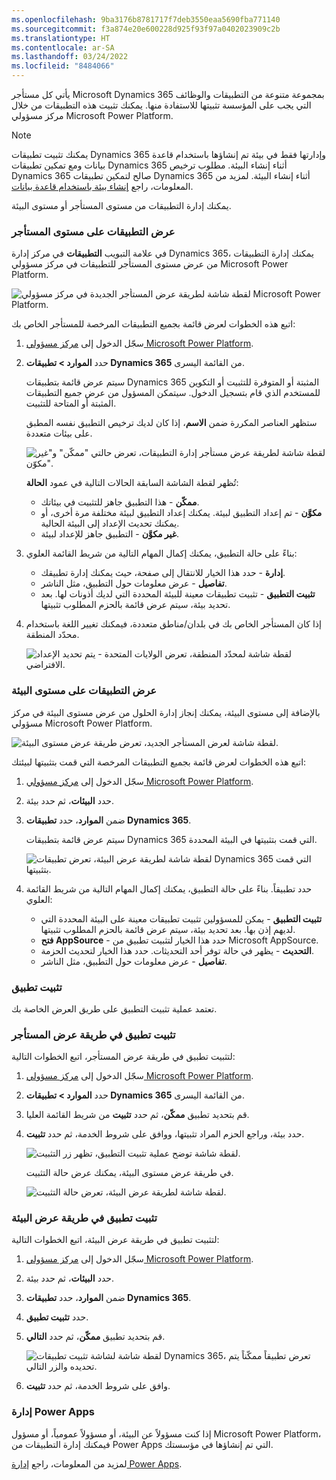 ```yaml
---
ms.openlocfilehash: 9ba3176b8781717f7deb3550eaa5690fba771140
ms.sourcegitcommit: f3a874e20e600228d925f93f97a0402023909c2b
ms.translationtype: HT
ms.contentlocale: ar-SA
ms.lasthandoff: 03/24/2022
ms.locfileid: "8484066"
---
```

يأتي كل مستأجر ‪Microsoft Dynamics 365‬ بمجموعة متنوعة من التطبيقات والوظائف التي يجب على المؤسسة تثبيتها للاستفادة منها. يمكنك تثبيت هذه التطبيقات من خلال مركز مسؤولي Microsoft Power Platform.

> [!NOTE]
> يمكنك تثبيت تطبيقات Dynamics 365 وإدارتها فقط في بيئة تم إنشاؤها باستخدام قاعدة بيانات ومع تمكين تطبيقات Dynamics 365 أثناء إنشاء البيئة. مطلوب ترخيص Dynamics 365 صالح لتمكين تطبيقات Dynamics 365 أثناء إنشاء البيئة. لمزيد من المعلومات، راجع [إنشاء بيئة باستخدام قاعدة بيانات](/power-platform/admin/create-environment.md#create-an-environment-with-a-database).

يمكنك إدارة التطبيقات من مستوى المستأجر أو مستوى البيئة.

### <a name="tenant-level-view-of-apps"></a>عرض التطبيقات على مستوى المستأجر

في علامة التبويب **التطبيقات** في مركز إدارة Dynamics 365، يمكنك إدارة التطبيقات من عرض مستوى المستأجر للتطبيقات في مركز مسؤولي Microsoft Power Platform. 

![لقطة شاشة لطريقة عرض المستأجر الجديدة في مركز مسؤولي Microsoft Power Platform.](../media/5-unit-app-management-tenant-view-sm.png "طريقة عرض المستأجر الجديدة")

اتبع هذه الخطوات لعرض قائمة بجميع التطبيقات المرخصة للمستأجر الخاص بك:

1. سجّل الدخول إلى [مركز مسؤولي Microsoft Power Platform](https://admin.powerplatform.microsoft.com).

2. حدد **الموارد > تطبيقات Dynamics 365** من القائمة اليسرى.

   سيتم عرض قائمة بتطبيقات Dynamics 365 المثبتة أو المتوفرة للتثبيت أو التكوين للمستخدم الذي قام بتسجيل الدخول. سيتمكن المسؤول من عرض جميع التطبيقات المثبتة أو المتاحة للتثبيت.

   ستظهر العناصر المكررة ضمن **الاسم**، إذا كان لديك ترخيص التطبيق نفسه المطبق على بيئات متعددة.

    ![لقطة شاشة لطريقة عرض مستأجر إدارة التطبيقات، تعرض حالتي "ممكّن" و"غير مكوّن".](../media/5-unit-app-management-install-app-4.png "إدارة طريقة عرض مستأجر التطبيقات")

   تُظهر لقطة الشاشة السابقة الحالات التالية في عمود **الحالة**:

   - **ممكّن** - هذا التطبيق جاهز للتثبيت في بيئاتك. 
   - **مكوَّن** - تم إعداد التطبيق لبيئة. يمكنك إعداد التطبيق لبيئة مختلفة مرة أخرى، أو يمكنك تحديث الإعداد إلى البيئة الحالية.
   - **غير مكوَّن** - التطبيق جاهز للإعداد لبيئة.

3. بناءً على حالة التطبيق، يمكنك إكمال المهام التالية من شريط القائمة العلوي:

    - **إدارة** - حدد هذا الخيار للانتقال إلى صفحة، حيث يمكنك إدارة تطبيقك. 
    - **تفاصيل** - عرض معلومات حول التطبيق، مثل الناشر.
    - **تثبيت التطبيق** - تثبيت تطبيقات معينة للبيئة المحددة التي لديك أذونات لها. بعد تحديد بيئة، سيتم عرض قائمة بالحزم المطلوب تثبيتها.

4. إذا كان المستأجر الخاص بك في بلدان/مناطق متعددة، فيمكنك تغيير اللغة باستخدام محدّد المنطقة.

     ![لقطة شاشة لمحدّد المنطقة، تعرض الولايات المتحدة - يتم تحديد الإعداد الافتراضي.](../media/5-unit-app-management-region-select.png "تحديد منطقة")

### <a name="environment-level-view-of-apps"></a>عرض التطبيقات على مستوى البيئة

بالإضافة إلى مستوى البيئة، يمكنك إنجاز إدارة الحلول من عرض مستوى البيئة في مركز مسؤولي Microsoft Power Platform.

![لقطة شاشة لعرض المستأجر الجديد، تعرض طريقة عرض مستوى البيئة.](../media/5-unit-app-management-environment-view-sm.png "طريقة عرض المستأجر الجديدة 2") 

اتبع هذه الخطوات لعرض قائمة بجميع التطبيقات المرخصة التي قمت بتثبيتها لبيئتك:

1. سجّل الدخول إلى [مركز مسؤولي Microsoft Power Platform](https://admin.powerplatform.microsoft.com).

2. حدد **البيئات**، ثم حدد بيئة.

3. ضمن **الموارد**، حدد **تطبيقات Dynamics 365**.

   سيتم عرض قائمة بتطبيقات Dynamics 365 التي قمت بتثبيتها في البيئة المحددة.

   ![لقطة شاشة لطريقة عرض البيئة، تعرض تطبيقات Dynamics 365 التي قمت بتثبيتها.](../media/5-unit-app-management-environment-view.png "طريقة عرض البيئة")

4. حدد تطبيقاً. بناءً على حالة التطبيق، يمكنك إكمال المهام التالية من شريط القائمة العلوي:

    - **تثبيت التطبيق** - يمكن للمسؤولين تثبيت تطبيقات معينة على البيئة المحددة التي لديهم إذن بها. بعد تحديد بيئة، سيتم عرض قائمة بالحزم المطلوب تثبيتها.
    - **فتح AppSource** - حدد هذا الخيار لتثبيت تطبيق من Microsoft AppSource.
    - **التحديث** - يظهر في حالة توفر أحد التحديثات. حدد هذا الخيار لتحديث الحزمة.
    - **تفاصيل** - عرض معلومات حول التطبيق، مثل الناشر.

### <a name="install-an-app"></a>تثبيت تطبيق
تعتمد عملية تثبيت التطبيق على طريق العرض الخاصة بك.

### <a name="install-an-app-in-the-tenant-view"></a>تثبيت تطبيق في طريقة عرض المستأجر
لتثبيت تطبيق في طريقة عرض المستأجر، اتبع الخطوات التالية:

1. سجّل الدخول إلى [مركز مسؤولي Microsoft Power Platform](https://admin.powerplatform.microsoft.com).

2. حدد **الموارد > تطبيقات Dynamics 365** من القائمة اليسرى.

3. قم بتحديد تطبيق **ممكّن**، ثم حدد **تثبيت** من شريط القائمة العليا. 

4. حدد بيئة، وراجع الحزم المراد تثبيتها، ووافق على شروط الخدمة، ثم حدد **تثبيت**.

   ![لقطة شاشة توضح عملية تثبيت التطبيق، تظهر زر التثبيت.](../media/5-unit-app-management-install-app-2.png "تثبيت التطبيق")

   في طريقة عرض مستوى البيئة، يمكنك عرض حالة التثبيت.

   ![لقطة شاشة لطريقة عرض البيئة، تعرض حالة التثبيت.](../media/5-unit-app-management-environment-view-3.png "طريقة عرض البيئة 3")

### <a name="install-an-app-in-the-environment-view"></a>تثبيت تطبيق في طريقة عرض البيئة
لتثبيت تطبيق في طريقة عرض البيئة، اتبع الخطوات التالية:

1. سجّل الدخول إلى [مركز مسؤولي Microsoft Power Platform](https://admin.powerplatform.microsoft.com).

2. حدد **البيئات**، ثم حدد بيئة.

3. ضمن **الموارد**، حدد **تطبيقات Dynamics 365**.

4. حدد **تثبيت تطبيق**. 

5. قم بتحديد تطبيق **ممكّن**، ثم حدد **التالي**.

   ![لقطة شاشة لشاشة تثبيت تطبيقات Dynamics 365، تعرض تطبيقاً ممكّناً يتم تحديده والزر التالي.](../media/5-unit-app-management-install-app-env-view.png "تحديد تطبيق ممكّن")

6. وافق على شروط الخدمة، ثم حدد **تثبيت**.

### <a name="manage-power-apps"></a>إدارة Power Apps

إذا كنت مسؤولاً عن البيئة، أو مسؤولاً عمومياً، أو مسؤول Microsoft Power Platform، فيمكنك إدارة التطبيقات من Power Apps التي تم إنشاؤها في مؤسستك.

لمزيد من المعلومات، راجع [إدارة Power Apps](/powerapps/powerapps-overview.md).
